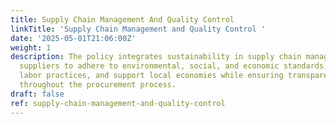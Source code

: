 ```yaml
---
title: Supply Chain Management And Quality Control
linkTitle: 'Supply Chain Management and Quality Control '
date: '2025-05-01T21:06:00Z'
weight: 1
description: The policy integrates sustainability in supply chain management, requiring
  suppliers to adhere to environmental, social, and economic standards, promote fair
  labor practices, and support local economies while ensuring transparency and accountability
  throughout the procurement process.
draft: false
ref: supply-chain-management-and-quality-control
---
```


